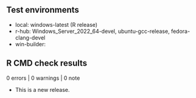 ## Test environments

* local: windows-latest (R release)
* r-hub: Windows_Server_2022_64-devel, ubuntu-gcc-release, fedora-clang-devel
* win-builder: 

## R CMD check results

0 errors | 0 warnings | 0 note

* This is a new release.
